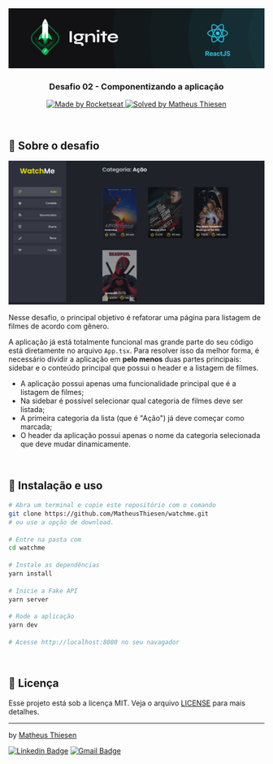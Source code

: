 <img src=".github/ignite.png" alt="Ignite" >

<h3 align="center">
  Desafio 02 - Componentizando a aplicação
</h3>

<p align="center">
  <a href="https://rocketseat.com.br">
    <img alt="Made by Rocketseat" src="https://img.shields.io/badge/made%20by-Rocketseat-%2306b656?style=flat-square">
  </a>
  
  <a href="https://www.linkedin.com/in/matheus-reis-thiesen/">
    <img alt="Solved by Matheus Thiesen" src="https://img.shields.io/badge/solved%20by-Matheus%20Thiesen-%2306b656?style=flat-square">
  </a>
</p>

<br>

## :rocket: Sobre o desafio

<p align="center">
  <img src=".github/watchme.png" alt="WatchMe">
</p>

Nesse desafio, o principal objetivo é refatorar uma página para listagem de filmes de acordo com gênero.

A aplicação já está totalmente funcional mas grande parte do seu código está diretamente no arquivo `App.tsx`. Para resolver isso da melhor forma, é necessário dividir a aplicação em **pelo menos** duas partes principais: sidebar e o conteúdo principal que possui o header e a listagem de filmes.

- A aplicação possui apenas uma funcionalidade principal que é a listagem de filmes;
- Na sidebar é possível selecionar qual categoria de filmes deve ser listada;
- A primeira categoria da lista (que é "Ação") já deve começar como marcada;
- O header da aplicação possui apenas o nome da categoria selecionada que deve mudar dinamicamente.

<br>

## :wrench: Instalação e uso

```bash
# Abra um terminal e copie este repositório com o comando
git clone https://github.com/MatheusThiesen/watchme.git
# ou use a opção de download.

# Entre na pasta com
cd watchme

# Instale as dependências
yarn install

# Inicie a Fake API
yarn server

# Rode a aplicação
yarn dev

# Acesse http://localhost:8080 no seu navagador
```

<br>

## :memo: Licença

Esse projeto está sob a licença MIT. Veja o arquivo [LICENSE](/LICENSE) para mais detalhes.

---

by [Matheus Thiesen](https://github.com/MatheusThiesen)

[![Linkedin Badge](https://img.shields.io/badge/-Matheus%20Thiesen-blue?style=flat-square&logo=Linkedin&logoColor=white&link=https://www.linkedin.com/in/matheus-reis-thiesen/)](https://www.linkedin.com/in/matheus-reis-thiesen/)
[![Gmail Badge](https://img.shields.io/badge/-matheusreis314@gmail.com-c14438?style=flat-square&logo=Gmail&logoColor=white&link=mailto:matheusreis314@gmail.com)](mailto:matheusreis314@gmail.com)
